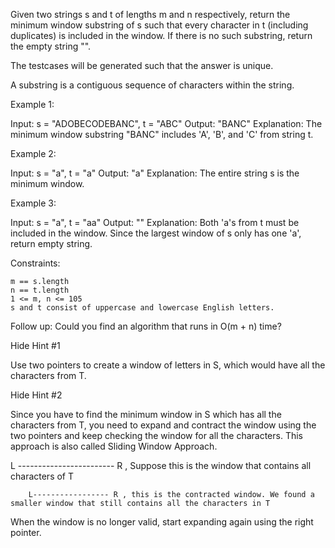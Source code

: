 Given two strings s and t of lengths m and n respectively, return the minimum window substring of s such that every character in t (including duplicates) is included in the window. If there is no such substring, return the empty string "".

The testcases will be generated such that the answer is unique.

A substring is a contiguous sequence of characters within the string.

 

Example 1:

Input: s = "ADOBECODEBANC", t = "ABC"
Output: "BANC"
Explanation: The minimum window substring "BANC" includes 'A', 'B', and 'C' from string t.

Example 2:

Input: s = "a", t = "a"
Output: "a"
Explanation: The entire string s is the minimum window.

Example 3:

Input: s = "a", t = "aa"
Output: ""
Explanation: Both 'a's from t must be included in the window.
Since the largest window of s only has one 'a', return empty string.

 

Constraints:

    m == s.length
    n == t.length
    1 <= m, n <= 105
    s and t consist of uppercase and lowercase English letters.

 
Follow up: Could you find an algorithm that runs in O(m + n) time?


   Hide Hint #1  
   
   
Use two pointers to create a window of letters in S, which would have all the characters from T.


   Hide Hint #2  
   
   
Since you have to find the minimum window in S which has all the characters from T, you need to expand and contract the window using the two pointers and keep checking the window for all the characters. This approach is also called Sliding Window Approach.

L ------------------------ R , Suppose this is the window that contains all characters of T 
                          
        L----------------- R , this is the contracted window. We found a smaller window that still contains all the characters in T

When the window is no longer valid, start expanding again using the right pointer. 
